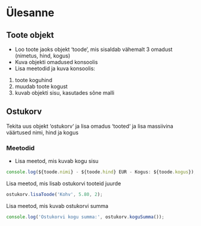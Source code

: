 # Ülesanne
## Toote objekt
*  Loo toote jaoks objekt ‘toode‘, mis sisaldab vähemalt 3 omadust (nimetus, hind, kogus)
* Kuva objekti omadused konsoolis
* Lisa meetodid ja kuva konsoolis:
1. toote koguhind
2. muudab toote kogust
3. kuvab objekti sisu, kasutades sõne malli
## Ostukorv
Tekita uus objekt ‘ostukorv‘ ja lisa omadus ‘tooted‘ ja lisa massiivina väärtused nimi, hind ja kogus
### Meetodid
* Lisa meetod, mis kuvab kogu sisu
```js
console.log(${toode.nimi} - ${toode.hind} EUR - Kogus: ${toode.kogus});
```
Lisa meetod, mis lisab ostukorvi tooteid juurde
```js
ostukorv.lisaToode('Kohv', 5.80, 2);
```
Lisa meetod, mis kuvab ostukorvi summa
```js
console.log('Ostukorvi kogu summa:', ostukorv.koguSumma());
```